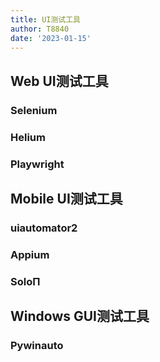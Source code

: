 ```yaml
---
title: UI测试工具
author: T8840
date: '2023-01-15'
---
```


## Web UI测试工具
### Selenium

### Helium

### Playwright


## Mobile UI测试工具
### uiautomator2

### Appium

### SoloΠ

### 



## Windows GUI测试工具

### Pywinauto

### 